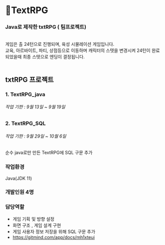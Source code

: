 # 🚀TextRPG
### Java로 제작한 txtRPG ( 팀프로젝트)
<br>
게임은 촐 24턴으로 진행되며, 육성 시물레이션 게임입니다.<br>
교육, 아르바이트, 파티, 상점등으로 이동하며 캐릭터의 스텟을 변경시켜 24턴이 완료 되었을때 최종 스텟으로 엔딩이 결정됩니다.
<br><br>

## txtRPG 프로젝트 
### 1. TextRPG_java
###### 작업 기한  :  9월 13일 ~ 9월 19일

### 2. TextRPG_SQL
###### 작업 기한  :  9월 29일 ~ 10월 6일
순수 java로만 만든 TextRPG에 SQL 구문 추가

### 작업환경
Java(JDK 11)

### 개발인원 4명

### 담당역할
- 게임 기획 및 방향 설정
- 화면 구조 , 게임 설계 구현
- 게임 사용자 정보 저장을 위해 SQL 구문 추가
- https://gitmind.com/app/docs/mh1xteui
